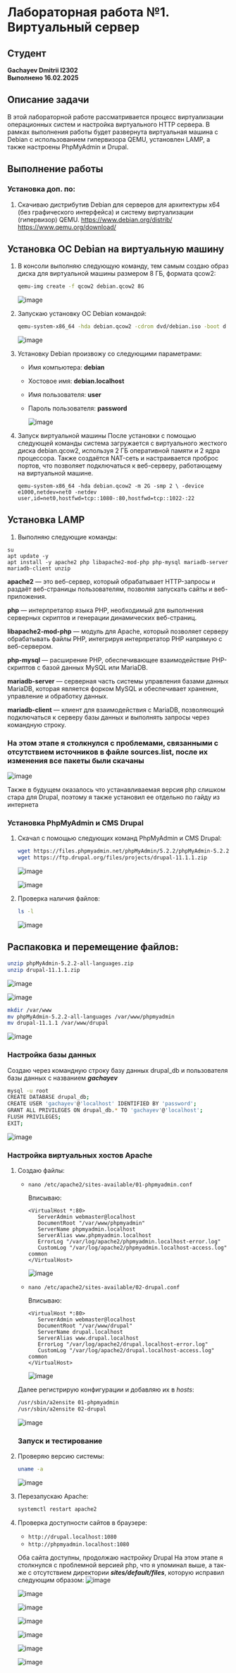 # Лабораторная работа №1. Виртуальный сервер

## Студент
**Gachayev Dmitrii I2302**  
**Выполнено 16.02.2025**  

## Описание задачи
В этой лабораторной работе рассматривается процесс виртуализации операционных систем и настройка виртуального HTTP сервера. В рамках выполнения работы будет развернута виртуальная машина с Debian с использованием гипервизора QEMU, установлен LAMP, а также настроены PhpMyAdmin и Drupal.
## Выполнение работы
### Установка доп. по: 
1. Скачиваю дистрибутив Debian для серверов для архитектуры x64 (без графического интерфейса) и систему виртуализации (гипервизор) QEMU.
   https://www.debian.org/distrib/
   https://www.qemu.org/download/
## Установка ОС Debian на виртуальную машину
1. В консоли выполняю следующую команду, тем самым создаю образ диска для виртуальной машины размером 8 ГБ, формата qcow2:
   ```sh
   qemu-img create -f qcow2 debian.qcow2 8G
   ```
   
   ![image](screenshots/Screenshot_1.png)
   
3. Запускаю установку OC Debian командой:
   ```sh
   qemu-system-x86_64 -hda debian.qcow2 -cdrom dvd/debian.iso -boot d -m 2G
   ```
   
   ![image](screenshots/Screenshot_3.png)
   
4. Установку Debian произвожу со следующими параметрами: 
   - Имя компьютера: **debian**
   - Хостовое имя: **debian.localhost**
   - Имя пользователя: **user**
   - Пароль пользователя: **password**
     
     ![image](screenshots/Screenshot_2.png)
     
5. Запуск виртуальной машины
   После установки с помощью следующей команды система загружается с виртуального жесткого диска debian.qcow2, используя 2 ГБ оперативной памяти и 2 ядра процессора. Также создаётся NAT-сеть и  настраивается проброс портов, что позволяет подключаться к веб-серверу, работающему на виртуальной машине.
   ```
   qemu-system-x86_64 -hda debian.qcow2 -m 2G -smp 2 \ -device e1000,netdev=net0 -netdev user,id=net0,hostfwd=tcp::1080-:80,hostfwd=tcp::1022-:22
   ```
## Установка LAMP
1. Выполняю следующие команды:
 ```
su
apt update -y
apt install -y apache2 php libapache2-mod-php php-mysql mariadb-server mariadb-client unzip

```

**apache2** — это веб-сервер, который обрабатывает HTTP-запросы и раздаёт веб-страницы пользователям, позволяя запускать сайты и веб-приложения.

**php** — интерпретатор языка PHP, необходимый для выполнения серверных скриптов и генерации динамических веб-страниц.

**libapache2-mod-php** — модуль для Apache, который позволяет серверу обрабатывать файлы PHP, интегрируя интерпретатор PHP напрямую с веб-сервером.

**php-mysql** — расширение PHP, обеспечивающее взаимодействие PHP-скриптов с базой данных MySQL или MariaDB.

**mariadb-server** — серверная часть системы управления базами данных MariaDB, которая является форком MySQL и обеспечивает хранение, управление и обработку данных.

**mariadb-client** — клиент для взаимодействия с MariaDB, позволяющий подключаться к серверу базы данных и выполнять запросы через командную строку.
### На этом этапе я столкнулся с проблемами, связанными с отсутствием источников в файле sources.list, после их изменения все пакеты были скачаны

![image](screenshots/Screenshot_4.png)

Также в будущем оказалось что устанавливаемая версия php слишком стара для Drupal, поэтому я также установил ее отдельно по гайду из интернета


### Установка PhpMyAdmin и CMS Drupal
1. Скачал с помощью следующих команд PhpMyAdmin и CMS Drupal:
   ```sh
   wget https://files.phpmyadmin.net/phpMyAdmin/5.2.2/phpMyAdmin-5.2.2-all-languages.zip
   wget https://ftp.drupal.org/files/projects/drupal-11.1.1.zip
   ```

   ![image](screenshots/Screenshot_7.png)

   ![image](screenshots/Screenshot_8.png)
   
3. Проверка наличия файлов:
   ```sh
   ls -l
   ```
   ![image](screenshots/Screenshot_9.png)

## Распаковка и перемещение файлов:
   ```sh
   unzip phpMyAdmin-5.2.2-all-languages.zip
   unzip drupal-11.1.1.zip
   ```
![image](screenshots/Screenshot_10.png)

![image](screenshots/Screenshot_11.png)
   
   ```sh
   mkdir /var/www
   mv phpMyAdmin-5.2.2-all-languages /var/www/phpmyadmin
   mv drupal-11.1.1 /var/www/drupal
   ```
 ![image](screenshots/Screenshot_15.png)

 ### Настройка базы данных

   Создаю через командную строку базу данных drupal_db и пользователя базы данных с названием ***gachayev***
   ```sh
   mysql -u root
   CREATE DATABASE drupal_db;
   CREATE USER 'gachayev'@'localhost' IDENTIFIED BY 'password';
   GRANT ALL PRIVILEGES ON drupal_db.* TO 'gachayev'@'localhost';
   FLUSH PRIVILEGES;
   EXIT;
   ```
![image](screenshots/Screenshot_16.png)

### Настройка виртуальных хостов Apache
1. Создаю файлы:
   - `nano /etc/apache2/sites-available/01-phpmyadmin.conf`

     Вписываю:
      ```
      <VirtualHost *:80>
         ServerAdmin webmaster@localhost
         DocumentRoot "/var/www/phpmyadmin"
         ServerName phpmyadmin.localhost
         ServerAlias www.phpmyadmin.localhost
         ErrorLog "/var/log/apache2/phpmyadmin.localhost-error.log"
         CustomLog "/var/log/apache2/phpmyadmin.localhost-access.log" common
      </VirtualHost>
      ```
      ![image](screenshots/Screenshot_18.png)
     
   - `nano /etc/apache2/sites-available/02-drupal.conf`
     
      Вписываю:
      ```
      <VirtualHost *:80>
         ServerAdmin webmaster@localhost
         DocumentRoot "/var/www/drupal"
         ServerName drupal.localhost
         ServerAlias www.drupal.localhost
         ErrorLog "/var/log/apache2/drupal.localhost-error.log"
         CustomLog "/var/log/apache2/drupal.localhost-access.log" common
      </VirtualHost>
      ```
      ![image](screenshots/Screenshot_19.png)

   Далее регистрирую конфигурации и добавляю их в *hosts*:
   ```sh
   /usr/sbin/a2ensite 01-phpmyadmin
   /usr/sbin/a2ensite 02-drupal
   ```
   ![image](screenshots/Screenshot_20.png)

   ### Запуск и тестирование
1. Проверяю версию системы:
   ```sh
   uname -a
   ```
   
   ![image](screenshots/Screenshot_29.png)
   
3. Перезапускаю Apache:
   ```sh
   systemctl restart apache2
   ```
4. Проверка доступности сайтов в браузере:
   - `http://drupal.localhost:1080`
   - `http://phpmyadmin.localhost:1080`
  
   Оба сайта доступны, продолжаю настройку Drupal
   На этом этапе я столкнулся с проблемной версией php, что я упоминал выше, а так-же с отсутствием директории ***sites/default/files***, которую исправил следующим образом:
   ![image](screenshots/Screenshot_24.png)

   ![image](screenshots/Screenshot_22.png)

   ![image](screenshots/Screenshot_23.png)

   ![image](screenshots/Screenshot_25.png)

   ![image](screenshots/Screenshot_26.png)

   ![image](screenshots/Screenshot_27.png)

   ![image](screenshots/Screenshot_28.png)

   
